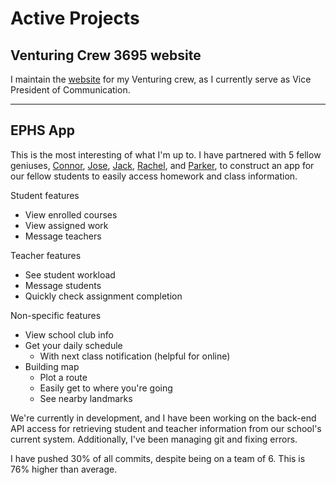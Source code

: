 # Active Projects

## Venturing Crew 3695 website

I maintain the [website](https://venturing3695.wixsite.com/home) for my Venturing crew, as I currently serve as Vice President of Communication.

---

## EPHS App

This is the most interesting of what I'm up to. I have partnered with 5 fellow geniuses, [Connor](https://github.com/connorholm), [Jose](mailto:josemartinblancodiaz22@gmail.com), [Jack](https://github.com/jackgsch), [Rachel](https://github.com/rachelPark1), and [Parker](https://github.com/ParkerJ30), to construct an app for our fellow students to easily access homework and class information.

Student features
- View enrolled courses
- View assigned work
- Message teachers

Teacher features
- See student workload
- Message students
- Quickly check assignment completion

Non-specific features
- View school club info
- Get your daily schedule
    - With next class notification (helpful for online)
- Building map
    - Plot a route
    - Easily get to where you're going
    - See nearby landmarks

We're currently in development, and I have been working on the back-end API access for retrieving student and teacher information from our school's current system. Additionally, I've been managing git and fixing errors.

I have pushed 30% of all commits, despite being on a team of 6. This is 76% higher than average.